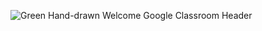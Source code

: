 ![Green Hand-drawn Welcome Google Classroom Header](https://user-images.githubusercontent.com/65674658/134672818-ccd19fd8-7ce6-4c1d-857b-609c0eb2d71c.jpg)



<!--
**lucasbottrel/lucasbottrel** is a ✨ _special_ ✨ repository because its `README.md` (this file) appears on your GitHub profile.


Here are some ideas to get you started:

- 🔭 I’m currently working on ...
- 🌱 I’m currently learning ...
- 👯 I’m looking to collaborate on ...
- 🤔 I’m looking for help with ...
- 💬 Ask me about ...
- 📫 How to reach me: ...
- 😄 Pronouns: ...
- ⚡ Fun fact: ...
-->
